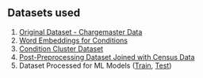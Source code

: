 ## Datasets used

1. [Original Dataset - Chargemaster Data]()
2. [Word Embeddings for Conditions]([https://example.com/word-embeddings-conditions](https://drive.google.com/file/d/16JHCrP5gdMIZqWyEeu774kzsf9LiebBs/view?usp=drive_link))
3. [Condition Cluster Dataset]([https://example.com/condition-cluster-dataset](https://drive.google.com/file/d/1sVZqUEG22L9XwzQEM3DygIPxP7QH7Gy8/view?usp=drive_link))
4. [Post-Preprocessing Dataset Joined with Census Data]([https://example.com/post-preprocessing-census-data](https://drive.google.com/file/d/1P-NxjLkQ5VoCe7pq3OjWXpLRzmP2jNb2/view?usp=drive_link))
5. Dataset Processed for ML Models ([Train](https://drive.google.com/file/d/1-8gVzHV7IZwVAJivCz8yCMcMX-gSl2NC/view?usp=drive_link), [Test](https://drive.google.com/file/d/1-CXWFSSAkSt7b3dHGi8A3EVySlht0-Gr/view?usp=drive_link))





